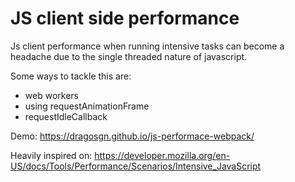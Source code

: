 # JS client side performance 
Js client performance when running intensive tasks can become a headache due to the single threaded nature of javascript.

Some ways to tackle this are:
- web workers
- using requestAnimationFrame
- requestIdleCallback


Demo: https://dragosgn.github.io/js-performace-webpack/

Heavily inspired on: https://developer.mozilla.org/en-US/docs/Tools/Performance/Scenarios/Intensive_JavaScript
